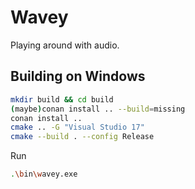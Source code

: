 # Wavey

Playing around with audio.

## Building on Windows

```bash
mkdir build && cd build
(maybe)conan install .. --build=missing
conan install ..
cmake .. -G "Visual Studio 17"
cmake --build . --config Release
```

Run

```bash
.\bin\wavey.exe
```
